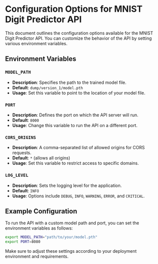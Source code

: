 # Configuration Options for MNIST Digit Predictor API

This document outlines the configuration options available for the MNIST Digit Predictor API. You can customize the behavior of the API by setting various environment variables.

## Environment Variables

### `MODEL_PATH`
- **Description**: Specifies the path to the trained model file.
- **Default**: `dump/version_1/model.pth`
- **Usage**: Set this variable to point to the location of your model file.

### `PORT`
- **Description**: Defines the port on which the API server will run.
- **Default**: `8000`
- **Usage**: Change this variable to run the API on a different port.

### `CORS_ORIGINS`
- **Description**: A comma-separated list of allowed origins for CORS requests.
- **Default**: `*` (allows all origins)
- **Usage**: Set this variable to restrict access to specific domains.

### `LOG_LEVEL`
- **Description**: Sets the logging level for the application.
- **Default**: `INFO`
- **Usage**: Options include `DEBUG`, `INFO`, `WARNING`, `ERROR`, and `CRITICAL`.

## Example Configuration

To run the API with a custom model path and port, you can set the environment variables as follows:

```bash
export MODEL_PATH="path/to/your/model.pth"
export PORT=8080
```

Make sure to adjust these settings according to your deployment environment and requirements.

